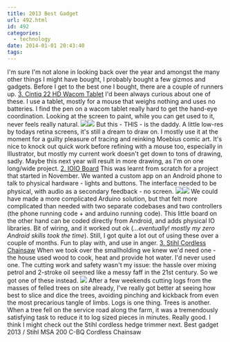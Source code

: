 ```yaml
---
title: 2013 Best Gadget
url: 492.html
id: 492
categories:
  - technology
date: 2014-01-01 20:43:40
tags:
---
```


I'm sure I'm not alone in looking back over the year and amongst the many other things I might have bought, I probably bought a few gizmos and gadgets. Before I get to the best one I bought, there are a couple of runners up. [3\. Cintiq 22 HD Wacom Tablet](https://www.amazon.co.uk/gp/product/B008JJU4V4/ref=as_li_ss_tl?ie=UTF8&camp=1634&creative=19450&creativeASIN=B008JJU4V4&linkCode=as2&tag=neuromantics-21) I'd been always curious about one of these. I use a tablet, mostly for a mouse that weighs nothing and uses no batteries. I find the pen on a wacom tablet really hard to get the hand-eye coordination. Looking at the screen to paint, while you can get used to it, never feels really natural. [![](https://ws-eu.amazon-adsystem.com/widgets/q?_encoding=UTF8&ASIN=B008JJU4V4&Format=_SL110_&ID=AsinImage&MarketPlace=GB&ServiceVersion=20070822&WS=1&tag=neuromantics-21)](https://www.amazon.co.uk/gp/product/B008JJU4V4/ref=as_li_ss_il?ie=UTF8&camp=1634&creative=19450&creativeASIN=B008JJU4V4&linkCode=as2&tag=neuromantics-21)![](https://ir-uk.amazon-adsystem.com/e/ir?t=neuromantics-21&l=as2&o=2&a=B008JJU4V4) But this - THIS - is the daddy. A little low-res by todays retina screens, it's still a dream to draw on. I mostly use it at the moment for a guilty pleasure of tracing and reinking Moebius comic art. It's nice to knock out quick work before refining with a mouse too, especially in Illustrator, but mostly my current work doesn't get down to tons of drawing, sadly. Maybe this next year will result in more drawing, as I'm on one long/wide project. [2\. IOIO Board](https://www.amazon.co.uk/gp/product/B00EZITTF0/ref=as_li_ss_tl?ie=UTF8&camp=1634&creative=19450&creativeASIN=B00EZITTF0&linkCode=as2&tag=neuromantics-21) This was learnt from scratch for a project that started in November. We wanted a custom app on an Android phone to talk to physical hardware - lights and buttons. The interface needed to be physical, with audio as a secondary feedback - no screen. [![](https://ws-eu.amazon-adsystem.com/widgets/q?_encoding=UTF8&ASIN=B00EZITTF0&Format=_SL160_&ID=AsinImage&MarketPlace=GB&ServiceVersion=20070822&WS=1&tag=neuromantics-21)](https://www.amazon.co.uk/gp/product/B00EZITTF0/ref=as_li_ss_il?ie=UTF8&camp=1634&creative=19450&creativeASIN=B00EZITTF0&linkCode=as2&tag=neuromantics-21)![](https://ir-uk.amazon-adsystem.com/e/ir?t=neuromantics-21&l=as2&o=2&a=B00EZITTF0) We could have made a more complicated Arduino solution, but that felt more complicated than needed with two separate codebases and two controllers (the phone running code + and arduino running code). This little board on the other hand can be coded directly from Android, and adds physical IO libraries. Bit of wiring, and it worked out ok (_…eventually! mostly my zero Android skills took the time_). Still, I got quite a lot out of using these over a couple of months. Fun to play with, and use in anger. [3\. Stihl Cordless Chainsaw](https://www.stihl.co.uk/STIHL-Products/STIHL-Cordless-Power-System/Cordless-Chain-Saws/22121-1587/MSA-200-C-BQ.aspx) When we took over the smallholding we knew we'd need one - the house used wood to cook, heat and provide hot water. I'd never used one. The cutting work and safety wasn't my issue: the hassle over mixing petrol and 2-stroke oil seemed like a messy faff in the 21st century. So we got one of these instead. ![](https://www.stihl.co.uk/upload/assetmanager/modell_imagefilename/scaled/zoom/A-AKKU_MSA200-E014_p2_1.jpg) After a few weekends cutting logs from the masses of felled trees on site already, I've really got better at seeing how best to slice and dice the trees, avoiding pinching and kickback from even the most precarious tangle of limbs. Logs is one thing. Trees is another. When a tree fell on the service road along the farm, it was a tremendously satisfying task to reduce it to log sized pieces in minutes. Really good. I think I might check out the Stihl cordless hedge trimmer next. Best gadget 2013 / Stihl MSA 200 C-BQ Cordless Chainsaw